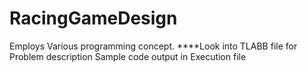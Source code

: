 # RacingGameDesign
 Employs Various programming concept. ****Look into TLABB file for Problem description
Sample code output in Execution file
